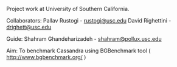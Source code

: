 Project work at University of Southern California.

Collaborators: 
Pallav Rustogi   - rustogi@usc.edu
David Righettini - drighett@usc.edu

Guide:
Shahram Ghandeharizadeh  - shahram@pollux.usc.edu

Aim: To benchmark Cassandra using BGBenchmark tool ( http://www.bgbenchmark.org/ )
